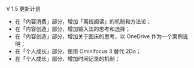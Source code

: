 V 1.5 更新计划

- 在「内容消费」部分，增加「离线阅读」的机制和方法论；
- 在「内容创造」部分，增加输入法的思考和选择；
- 在「内容创造」部分，增加关于图床的思考，以 OneDrive 作为一个案例说明；
- 在「个人成长」部分，使用 Ominifocus 3 替代 2Do；
- 在「个人成长」部分，增加时间记录的机制；


